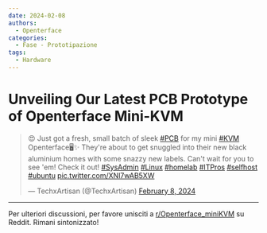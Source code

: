 ```yaml
---
date: 2024-02-08
authors:
  - Openterface
categories:
  - Fase - Prototipazione
tags:
  - Hardware
---
```


# Unveiling Our Latest PCB Prototype of Openterface Mini-KVM

<blockquote class="twitter-tweet"><p lang="en" dir="ltr">😍 Just got a fresh, small batch of sleek <a href="https://twitter.com/hashtag/PCB?src=hash&amp;ref_src=twsrc%5Etfw">#PCB</a> for my mini <a href="https://twitter.com/hashtag/KVM?src=hash&amp;ref_src=twsrc%5Etfw">#KVM</a> Openterface🖥️✨ They&#39;re about to get snuggled into their new black aluminium homes with some snazzy new labels. Can&#39;t wait for you to see &#39;em! Check it out! <a href="https://twitter.com/hashtag/SysAdmin?src=hash&amp;ref_src=twsrc%5Etfw">#SysAdmin</a> <a href="https://twitter.com/hashtag/Linux?src=hash&amp;ref_src=twsrc%5Etfw">#Linux</a> <a href="https://twitter.com/hashtag/homelab?src=hash&amp;ref_src=twsrc%5Etfw">#homelab</a> <a href="https://twitter.com/hashtag/ITPros?src=hash&amp;ref_src=twsrc%5Etfw">#ITPros</a> <a href="https://twitter.com/hashtag/selfhost?src=hash&amp;ref_src=twsrc%5Etfw">#selfhost</a> <a href="https://twitter.com/hashtag/ubuntu?src=hash&amp;ref_src=twsrc%5Etfw">#ubuntu</a> <a href="https://t.co/XNl7wAB5XW">pic.twitter.com/XNl7wAB5XW</a></p>&mdash; TechxArtisan (@TechxArtisan) <a href="https://twitter.com/TechxArtisan/status/1755577720568750462?ref_src=twsrc%5Etfw">February 8, 2024</a></blockquote> <script async src="https://platform.twitter.com/widgets.js" charset="utf-8"></script>
<!-- more -->

--------

Per ulteriori discussioni, per favore unisciti a [r/Openterface_miniKVM](https://www.reddit.com/r/Openterface_miniKVM/) su Reddit. Rimani sintonizzato!
